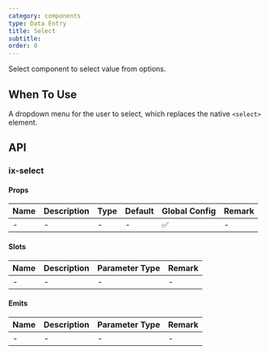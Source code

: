 ```yaml
---
category: components
type: Data Entry
title: Select
subtitle:
order: 0
---
```


Select component to select value from options.

## When To Use

A dropdown menu for the user to select, which replaces the native `<select>` element.

## API

### ix-select

#### Props

| Name | Description | Type | Default | Global Config | Remark |
| --- | --- | --- | --- | --- | --- |
| - | - | - | - | ✅ | - |

#### Slots

| Name | Description | Parameter Type | Remark |
| --- | --- | --- | --- |
| - | - | - | - |

#### Emits

| Name | Description | Parameter Type | Remark |
| --- | --- | --- | --- |
| - | - | - | - |
